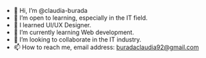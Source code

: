 - 👋 Hi, I’m @claudia-burada
- 👀 I’m open to learning, especially in the IT field.
- 🌱 I learned UI/UX Designer.
- 🌱 I’m currently learning Web development.
- 💞️ I’m looking to collaborate in the IT industry.
- 📫 How to reach me, email address: buradaclaudia92@gmail.com

<!---
claudia-burada/claudia-burada is a ✨ special ✨ repository because its `README.md` (this file) appears on your GitHub profile.
You can click the Preview link to take a look at your changes.
--->

